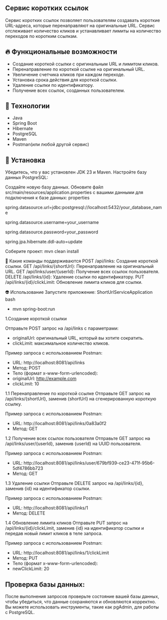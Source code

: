 ## Сервис коротких ссылок

Сервис коротких ссылок позволяет пользователям создавать короткие URL-адреса, которые перенаправляют на оригинальные URL. Сервис отслеживает количество кликов и устанавливает лимиты на количество переходов по коротким ссылкам.

## 🔥 Функциональные возможности

- Создание короткой ссылки с оригинальным URL и лимитом кликов.
- Перенаправление по короткой ссылке на оригинальный URL.
- Увеличение счетчика кликов при каждом переходе.
- Установка срока действия для короткой ссылки.
- Удаление ссылки по идентификатору.
- Получение всех ссылок, созданных пользователем.

## 🤘 Технологии
- Java
- Spring Boot
- Hibernate
- PostgreSQL
- Maven
- Postman(или любой другой сервис)

## 💬 Установка
Убедитесь, что у вас установлен JDK 23 и Maven.
Настройте базу данных PostgreSQL:

Создайте новую базу данных. Обновите файл src/main/resources/application.properties с вашими данными для подключения к базе данных: properties

spring.datasource.url=jdbc:postgresql://localhost:5432/your_database_name

spring.datasource.username=your_username

spring.datasource.password=your_password

spring.jpa.hibernate.ddl-auto=update

Соберите проект: mvn clean install

🙈 Какие команды поддерживаются
POST /api/links: Создание короткой ссылки.
GET /api/links/{shortUrl}: Перенаправление на оригинальный URL.
GET /api/links/user/{userId}: Получение всех ссылок пользователя.
DELETE /api/links/{id}: Удаление ссылки по идентификатору.
PUT /api/links/{id}/clickLimit: Обновление лимита кликов для ссылки.

👽 Использование
Запустите приложение: ShortUrlServiceApplication bash

- mvn spring-boot:run

1.Создание короткой ссылки

Отправьте POST запрос на /api/links с параметрами:

- originalUrl: оригинальный URL, который вы хотите сократить.
- clickLimit: максимальное количество кликов.

Пример запроса с использованием Postman:

- URL: http://localhost:8081/api/links
- Метод: POST
- Тело (формат x-www-form-urlencoded):
- originalUrl: http://example.com
- clickLimit: 10

1.1 Перенаправление по короткой ссылке Отправьте GET запрос на /api/links/{shortUrl}, заменив {shortUrl} на сгенерированную короткую ссылку.

Пример запроса с использованием Postman:

- URL: http://localhost:8081/api/links/0a83a0f2
- Метод: GET
  
1.2 Получение всех ссылок пользователя Отправьте GET запрос на /api/links/user/{userId}, заменив {userId} на UUID пользователя.

Пример запроса с использованием Postman:

- URL: http://localhost:8081/api/links/user/679bf939-ce23-471f-95b6-5df4786bb723
- Метод: GET
  
1.3 Удаление ссылки Отправьте DELETE запрос на /api/links/{id}, заменив {id} на идентификатор ссылки.

Пример запроса с использованием Postman:

- URL: http://localhost:8081/api/links/1
- Метод: DELETE

1.4 Обновление лимита кликов Отправьте PUT запрос на /api/links/{id}/clickLimit, заменив {id} на идентификатор ссылки и передав новый лимит кликов в теле запроса.

Пример запроса с использованием Postman:

- URL: http://localhost:8081/api/links/1/clickLimit
- Метод: PUT
- Тело (формат x-www-form-urlencoded):
- newClickLimit: 20
  
## Проверка базы данных:
После выполнения запросов проверьте состояние вашей базы данных, чтобы убедиться, что данные сохраняются и обновляются корректно. Вы можете использовать инструменты, такие как pgAdmin, для работы с PostgreSQL.
